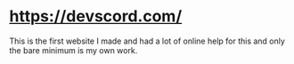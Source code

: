 # https://devscord.com/

This is the first website I made and had a lot of online help for this and only the bare minimum is my own work.
